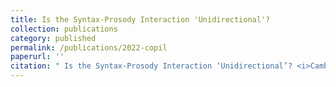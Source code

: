 ```yaml
---
title: Is the Syntax-Prosody Interaction 'Unidirectional'?
collection: publications
category: published
permalink: /publications/2022-copil
paperurl: ''
citation: " Is the Syntax-Prosody Interaction ‘Unidirectional’? <i>Cambridge Occasional Papers in Linguistics </i>14.1: 242–258"
---
```

